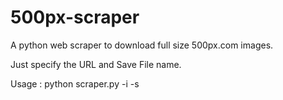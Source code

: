 # 500px-scraper
A python web scraper to download full size 500px.com images.

Just specify the URL and Save File name.

Usage : 
python scraper.py -i <URL> -s <Save File Name>
